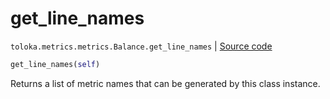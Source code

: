 # get_line_names
`toloka.metrics.metrics.Balance.get_line_names` | [Source code](https://github.com/Toloka/toloka-kit/blob/v1.2.3/src/metrics/metrics.py#L179)

```python
get_line_names(self)
```

Returns a list of metric names that can be generated by this class instance.

